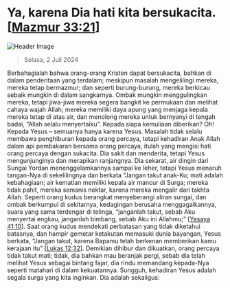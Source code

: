 
# Ya, karena Dia hati kita bersukacita. [[Mazmur 33:21](http://alkitab.sabda.org/?Mazmur%2033:21)]

![Header Image](https://alkitab.app/slice/sunrise.jpg)

> Selasa, 2 Juli 2024

Berbahagialah bahwa orang-orang Kristen dapat bersukacita, bahkan di dalam penderitaan yang terdalam; meskipun masalah mengelilingi mereka, mereka tetap bermazmur; dan seperti burung-burung, mereka berkicau sebaik mungkin di dalam sangkarnya. Ombak mungkin menggulingkan mereka, tetapi jiwa-jiwa mereka segera bangkit ke permukaan dan melihat cahaya wajah Allah; mereka memiliki daya apung yang menjaga kepala mereka tetap di atas air, dan menolong mereka untuk bernyanyi di tengah badai, “Allah selalu menyertaiku”. Kepada siapa kemuliaan diberikan? Oh! Kepada Yesus – semuanya hanya karena Yesus. Masalah tidak selalu membawa penghiburan kepada orang percaya, tetapi kehadiran Anak Allah dalam api pembakaran bersama orang percaya, itulah yang mengisi hati orang percaya dengan sukacita. Dia sakit dan menderita, tetapi Yesus mengunjunginya dan merapikan ranjangnya. Dia sekarat, air dingin dari Sungai Yordan menenggelamkannya sampai ke leher, tetapi Yesus menaruh tangan-Nya di sekelilingnya dan berkata “Jangan takut anak-Ku; mati adalah kebahagiaan; air kematian memiliki kepala air mancur di Surga; mereka tidak pahit, mereka semanis nektar, karena mereka mengalir dari takhta Allah. Seperti orang kudus berangkat menyeberangi aliran sungai, dan ombak berkumpul di sekitarnya, kedagingan berusaha menggagalkannya, suara yang sama terdengar di telinga, “janganlah takut, sebab Aku menyertai engkau, janganlah bimbang, sebab Aku ini Allahmu;” [[Yesaya 41:10](http://alkitab.sabda.org/?Yesaya%2041:10)]. Saat orang kudus mendekati perbatasan yang tidak diketahui batasnya, dan hampir gemetar ketakutan memasuki dunia bayangan, Yesus berkata, “Jangan takut, karena Bapamu telah berkenan memberikan kamu kerajaan itu” [[Lukas 12:32](http://alkitab.sabda.org/?Lukas%2012:32)]. Demikian dihibur dan dikuatkan, orang percaya tidak takut mati; tidak, dia bahkan mau beranjak pergi, sebab dia telah melihat Yesus sebagai bintang fajar, dia rindu memandang kepada-Nya seperti matahari di dalam kekuatannya. Sungguh, kehadiran Yesus adalah segala surga yang kita inginkan. Dia adalah sekaligus:
    